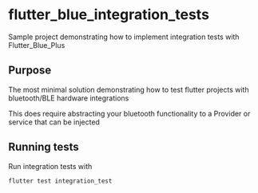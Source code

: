 # flutter_blue_integration_tests

Sample project demonstrating how to implement integration tests with Flutter_Blue_Plus

## Purpose

The most minimal solution demonstrating how to test flutter projects with bluetooth/BLE hardware integrations 

This does require abstracting your bluetooth functionality to a Provider or service that can be injected

## Running tests

Run integration tests with
```shell
flutter test integration_test
```